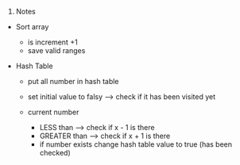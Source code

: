 1. Notes
- Sort array
    - is increment +1 
    - save valid ranges

- Hash Table
    - put all number in hash table
    - set initial value to falsy --> check if it has been visited yet

    - current number
        - LESS than --> check if x - 1 is there
        - GREATER than --> check if x + 1 is there
        - if number exists change hash table value to true (has been checked)